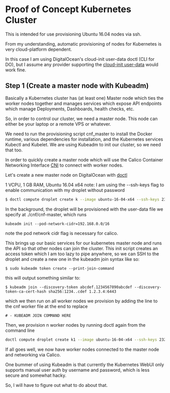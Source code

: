 # Proof of Concept Kubernetes Cluster

This is intended for use provisioning Ubuntu 16.04 nodes via ssh.

From my understanding, automatic provisioning of nodes for Kubernetes is very cloud-platform dependent. 

In this case I am using DigitalOcean's cloud-init user-data doctl (CLI for DO), but I assume any provider supporting the [cloud-init user-data](https://cloudinit.readthedocs.io/en/latest/topics/format.html#example) would work fine.

## Step 1 (Create a master node with Kubeadm)

Basically a Kubernetes cluster has (at least one) Master node which ties the worker nodes together and manages services which expose API endpoints which manage Deployments, Dashboards, health checks, etc.

So, in order to control our cluster, we need a master node. This node can either be your laptop or a remote VPS or whatever. 

We need to run the provisioning script cnf_master to install the Docker runtime, various dependencies for installation, and the Kubernetes services Kubectl and Kubelet. We are using Kubeadm to init our cluster, so we need that too.

In order to quickly create a master node which will use the Calico Container Networking Interface [CNI](https://docs.projectcalico.org/v2.0/getting-started/kubernetes/) to connect with worker nodes. 

Let's create a new master node on DigitalOcean with [doctl](https://github.com/digitalocean/doctl/blob/master/README.md)

1 VCPU, 1 GB RAM, Ubuntu 16.04 x64
note: I am using the --ssh-keys flag to enable communication with my droplet without password

```bash
$ doctl compute droplet create k --image ubuntu-16-04-x64 --ssh-keys 23238460 --region nyc1 --size s-1vcpu-1gb --user-data-file ./cnf/cnf-master

```

In the background, the droplet will be provisioned with the user-data file we specify at ./cnf/cnf-master, which runs 

	kubeadm init --pod-network-cidr=192.168.0.0/16

note the pod network cidr flag is necessary for calico.

This brings up our basic services for our kubernetes master node and runs the API so that other nodes can join the cluster. This init script creates an access token which I am too lazy to pipe anywhere, so we can SSH to the droplet and create a new one in the kubeadm join syntax like so:

	$ sudo kubeadm token create --print-join-command 

this will output something similar to:

	$ kubeadm join --discovery-token abcdef.1234567890abcdef --discovery-token-ca-cert-hash sha256:1234..cdef 1.2.3.4:6443

which we then run on all worker nodes we provision by adding the line to the cnf worker file at the end to replace 

	# - KUBEADM JOIN COMMAND HERE

Then, we provision n worker nodes by running doctl again from the command line 

```bash
doctl compute droplet create k1 --image ubuntu-16-04-x64 --ssh-keys 23238460 --region nyc1 --size s-1vcpu-1gb --user-data-file ./cnf/cnf-worker
```

If all goes well, we now have worker nodes connected to the master node and networking via Calico.

One bummer of using Kubeadm is that currently the Kubernetes WebUI only supports manual user auth by username and password, which is less secure and somewhat hacky. 

So, I will have to figure out what to do about that. 
